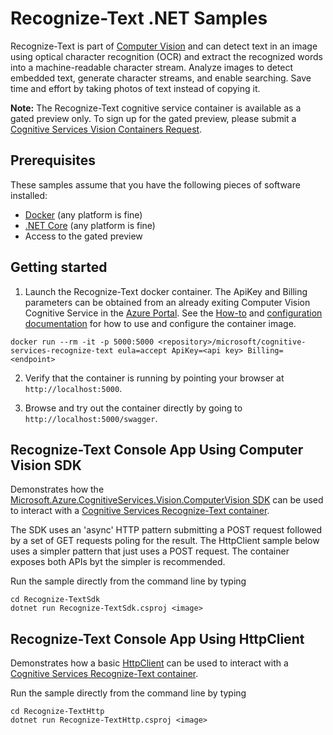# Recognize-Text .NET Samples

Recognize-Text is part of [Computer Vision](https://azure.microsoft.com/services/cognitive-services/computer-vision) and can detect text in an image using optical character recognition (OCR) and extract the recognized words into a machine-readable character stream. Analyze images to detect embedded text, generate character streams, and enable searching. Save time and effort by taking photos of text instead of copying it.

**Note:** The Recognize-Text cognitive service container is available as a gated preview only. To sign up for the gated preview, please submit a [Cognitive Services Vision Containers Request](http://aka.ms/VisionContainersPreview).

## Prerequisites

These samples assume that you have the following pieces of software installed:

* [Docker](https://www.docker.com/products/docker-desktop) (any platform is fine)
* [.NET Core](https://www.microsoft.com/net/download) (any platform is fine)
* Access to the gated preview

## Getting started

1. Launch the Recognize-Text docker container. The ApiKey and Billing parameters can be obtained from an already exiting Computer Vision Cognitive Service in the [Azure Portal](https://portal.azure.com). See the [How-to](https://go.microsoft.com/fwlink/?linkid=2018848&clcid=0x409) and [configuration documentation](https://go.microsoft.com/fwlink/?linkid=2018904&clcid=0x409) for how to use and configure the container image.

```
docker run --rm -it -p 5000:5000 <repository>/microsoft/cognitive-services-recognize-text eula=accept ApiKey=<api key> Billing=<endpoint>
```

2. Verify that the container is running by pointing your browser at `http://localhost:5000`.

1. Browse and try out the container directly by going to `http://localhost:5000/swagger`.

## Recognize-Text Console App Using Computer Vision SDK

Demonstrates how the [Microsoft.Azure.CognitiveServices.Vision.ComputerVision SDK](https://www.nuget.org/packages/Microsoft.Azure.CognitiveServices.Vision.ComputerVision/) can be used to interact with a [Cognitive Services Recognize-Text container](http://aka.ms/cognitive-services-containers).

The SDK uses an 'async' HTTP pattern submitting a POST request followed by a set of GET requests poling for the result. The HttpClient sample below uses a simpler pattern that just uses a POST request. The container exposes both APIs byt the simpler is recommended.

Run the sample directly from the command line by typing

```
cd Recognize-TextSdk
dotnet run Recognize-TextSdk.csproj <image>
```

## Recognize-Text Console App Using HttpClient

Demonstrates how a basic [HttpClient](https://msdn.microsoft.com/en-us/library/system.net.http.httpclient) can be used to interact with a [Cognitive Services Recognize-Text container](http://aka.ms/cognitive-services-containers).

Run the sample directly from the command line by typing

```
cd Recognize-TextHttp
dotnet run Recognize-TextHttp.csproj <image>
```
